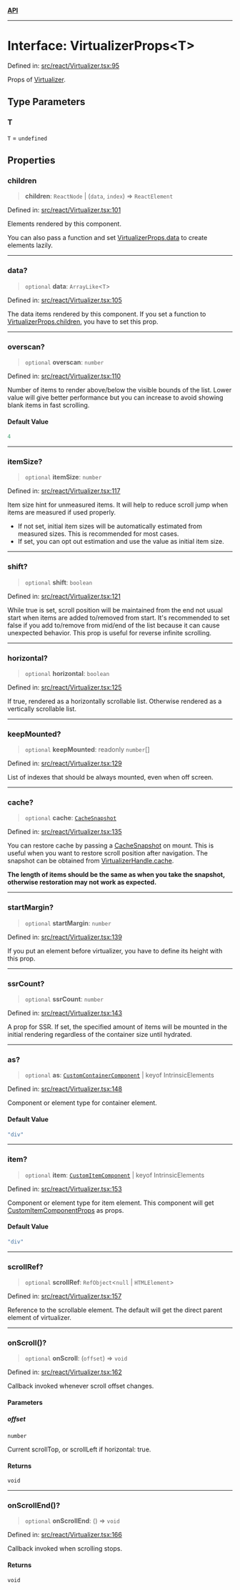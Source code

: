 [**API**](../../API.md)

***

# Interface: VirtualizerProps\<T\>

Defined in: [src/react/Virtualizer.tsx:95](https://github.com/inokawa/virtua/blob/89b9568b97601da9b779332f422c8054b3c48a08/src/react/Virtualizer.tsx#L95)

Props of [Virtualizer](../variables/Virtualizer.md).

## Type Parameters

### T

`T` = `undefined`

## Properties

### children

> **children**: `ReactNode` \| (`data`, `index`) => `ReactElement`

Defined in: [src/react/Virtualizer.tsx:101](https://github.com/inokawa/virtua/blob/89b9568b97601da9b779332f422c8054b3c48a08/src/react/Virtualizer.tsx#L101)

Elements rendered by this component.

You can also pass a function and set [VirtualizerProps.data](#data) to create elements lazily.

***

### data?

> `optional` **data**: `ArrayLike`\<`T`\>

Defined in: [src/react/Virtualizer.tsx:105](https://github.com/inokawa/virtua/blob/89b9568b97601da9b779332f422c8054b3c48a08/src/react/Virtualizer.tsx#L105)

The data items rendered by this component. If you set a function to [VirtualizerProps.children](#children), you have to set this prop.

***

### overscan?

> `optional` **overscan**: `number`

Defined in: [src/react/Virtualizer.tsx:110](https://github.com/inokawa/virtua/blob/89b9568b97601da9b779332f422c8054b3c48a08/src/react/Virtualizer.tsx#L110)

Number of items to render above/below the visible bounds of the list. Lower value will give better performance but you can increase to avoid showing blank items in fast scrolling.

#### Default Value

```ts
4
```

***

### itemSize?

> `optional` **itemSize**: `number`

Defined in: [src/react/Virtualizer.tsx:117](https://github.com/inokawa/virtua/blob/89b9568b97601da9b779332f422c8054b3c48a08/src/react/Virtualizer.tsx#L117)

Item size hint for unmeasured items. It will help to reduce scroll jump when items are measured if used properly.

- If not set, initial item sizes will be automatically estimated from measured sizes. This is recommended for most cases.
- If set, you can opt out estimation and use the value as initial item size.

***

### shift?

> `optional` **shift**: `boolean`

Defined in: [src/react/Virtualizer.tsx:121](https://github.com/inokawa/virtua/blob/89b9568b97601da9b779332f422c8054b3c48a08/src/react/Virtualizer.tsx#L121)

While true is set, scroll position will be maintained from the end not usual start when items are added to/removed from start. It's recommended to set false if you add to/remove from mid/end of the list because it can cause unexpected behavior. This prop is useful for reverse infinite scrolling.

***

### horizontal?

> `optional` **horizontal**: `boolean`

Defined in: [src/react/Virtualizer.tsx:125](https://github.com/inokawa/virtua/blob/89b9568b97601da9b779332f422c8054b3c48a08/src/react/Virtualizer.tsx#L125)

If true, rendered as a horizontally scrollable list. Otherwise rendered as a vertically scrollable list.

***

### keepMounted?

> `optional` **keepMounted**: readonly `number`[]

Defined in: [src/react/Virtualizer.tsx:129](https://github.com/inokawa/virtua/blob/89b9568b97601da9b779332f422c8054b3c48a08/src/react/Virtualizer.tsx#L129)

List of indexes that should be always mounted, even when off screen.

***

### cache?

> `optional` **cache**: [`CacheSnapshot`](CacheSnapshot.md)

Defined in: [src/react/Virtualizer.tsx:135](https://github.com/inokawa/virtua/blob/89b9568b97601da9b779332f422c8054b3c48a08/src/react/Virtualizer.tsx#L135)

You can restore cache by passing a [CacheSnapshot](CacheSnapshot.md) on mount. This is useful when you want to restore scroll position after navigation. The snapshot can be obtained from [VirtualizerHandle.cache](VListHandle.md#cache).

**The length of items should be the same as when you take the snapshot, otherwise restoration may not work as expected.**

***

### startMargin?

> `optional` **startMargin**: `number`

Defined in: [src/react/Virtualizer.tsx:139](https://github.com/inokawa/virtua/blob/89b9568b97601da9b779332f422c8054b3c48a08/src/react/Virtualizer.tsx#L139)

If you put an element before virtualizer, you have to define its height with this prop.

***

### ssrCount?

> `optional` **ssrCount**: `number`

Defined in: [src/react/Virtualizer.tsx:143](https://github.com/inokawa/virtua/blob/89b9568b97601da9b779332f422c8054b3c48a08/src/react/Virtualizer.tsx#L143)

A prop for SSR. If set, the specified amount of items will be mounted in the initial rendering regardless of the container size until hydrated.

***

### as?

> `optional` **as**: [`CustomContainerComponent`](../type-aliases/CustomContainerComponent.md) \| keyof IntrinsicElements

Defined in: [src/react/Virtualizer.tsx:148](https://github.com/inokawa/virtua/blob/89b9568b97601da9b779332f422c8054b3c48a08/src/react/Virtualizer.tsx#L148)

Component or element type for container element.

#### Default Value

```ts
"div"
```

***

### item?

> `optional` **item**: [`CustomItemComponent`](../type-aliases/CustomItemComponent.md) \| keyof IntrinsicElements

Defined in: [src/react/Virtualizer.tsx:153](https://github.com/inokawa/virtua/blob/89b9568b97601da9b779332f422c8054b3c48a08/src/react/Virtualizer.tsx#L153)

Component or element type for item element. This component will get [CustomItemComponentProps](CustomItemComponentProps.md) as props.

#### Default Value

```ts
"div"
```

***

### scrollRef?

> `optional` **scrollRef**: `RefObject`\<`null` \| `HTMLElement`\>

Defined in: [src/react/Virtualizer.tsx:157](https://github.com/inokawa/virtua/blob/89b9568b97601da9b779332f422c8054b3c48a08/src/react/Virtualizer.tsx#L157)

Reference to the scrollable element. The default will get the direct parent element of virtualizer.

***

### onScroll()?

> `optional` **onScroll**: (`offset`) => `void`

Defined in: [src/react/Virtualizer.tsx:162](https://github.com/inokawa/virtua/blob/89b9568b97601da9b779332f422c8054b3c48a08/src/react/Virtualizer.tsx#L162)

Callback invoked whenever scroll offset changes.

#### Parameters

##### offset

`number`

Current scrollTop, or scrollLeft if horizontal: true.

#### Returns

`void`

***

### onScrollEnd()?

> `optional` **onScrollEnd**: () => `void`

Defined in: [src/react/Virtualizer.tsx:166](https://github.com/inokawa/virtua/blob/89b9568b97601da9b779332f422c8054b3c48a08/src/react/Virtualizer.tsx#L166)

Callback invoked when scrolling stops.

#### Returns

`void`
